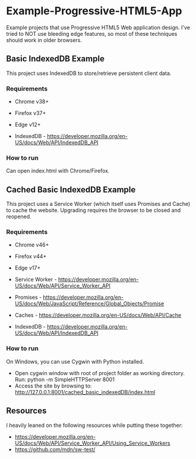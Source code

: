 # Example-Progressive-HTML5-App

Example projects that use Progressive HTML5 Web application design.  I've tried to NOT use bleeding edge features, so most of these techniques should work in older browsers.

## Basic IndexedDB Example

This project uses IndexedDB to store/retrieve persistent client data.

### Requirements

* Chrome v38+
* Firefox v37+
* Edge v12+

* IndexedDB - https://developer.mozilla.org/en-US/docs/Web/API/IndexedDB_API

### How to run

Can open index.html with Chrome/Firefox.


## Cached Basic IndexedDB Example

This project uses a Service Worker (which itself uses Promises and Cache) to cache the website.  Upgrading requires the browser to be closed and reopened.

### Requirements

* Chrome v46+
* Firefox v44+
* Edge v17+

* Service Worker - https://developer.mozilla.org/en-US/docs/Web/API/Service_Worker_API
* Promises - https://developer.mozilla.org/en-US/docs/Web/JavaScript/Reference/Global_Objects/Promise
* Caches - https://developer.mozilla.org/en-US/docs/Web/API/Cache
* IndexedDB - https://developer.mozilla.org/en-US/docs/Web/API/IndexedDB_API

### How to run

On Windows, you can use Cygwin with Python installed.  

* Open cygwin window with root of project folder as working directory.  Run:  python -m SimpleHTTPServer 8001
* Access the site by browsing to:  http://127.0.0.1:8001/cached_basic_indexedDB/index.html


## Resources

I heavily leaned on the following resources while putting these together:

* https://developer.mozilla.org/en-US/docs/Web/API/Service_Worker_API/Using_Service_Workers
* https://github.com/mdn/sw-test/
